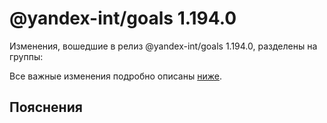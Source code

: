 # @yandex-int/goals 1.194.0

<!-- ЧЕЛОВЕЧЕСКОЕ ВСТУПЛЕНИЕ -->

Изменения, вошедшие в релиз @yandex-int/goals 1.194.0, разделены на группы:

Все важные изменения подробно описаны [ниже](#Пояснения).

## Пояснения

